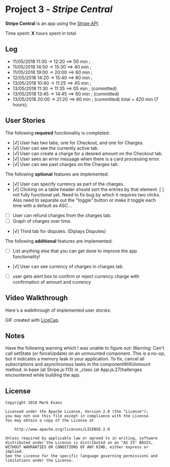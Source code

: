 # Project 3 - *Stripe Central*

**Stripe Central** is an app using the [Stripe API](https://stripe.com/docs/api).

Time spent: **X** hours spent in total
## Log
+ 11/05/2018 11:30 -> 12:20 ==> 50 min ;
+ 11/05/2018 14:50 -> 15:30 ==> 40 min ;
+ 11/05/2018 19:00 -> 20:00 ==> 60 min ;
+ 12/05/2018 14:20 -> 15:40 ==> 80 min ; 
+ 13/05/2018 10:40 -> 11:25 ==> 45 min ;
+ 13/05/2018 11:30 -> 11:35 ==> 05 min ; (committed)
+ 13/05/2018 13:45 -> 14:45 ==> 60 min ; (committed)
+ 13/05/2018 20:00 -> 21:20 ==> 80 min ; (committed)
total = 420 min (7 hours);

## User Stories

The following **required** functionality is completed:

- [√] User has two tabs, one for Checkout, and one for Charges.
- [√] User can see the currently active tab.
- [√] User can create a charge for a desired amount on the Checkout tab.
- [√] User sees an error message when there is a card processing error.
- [√] User can see past charges on the Charges tab.

The following **optional** features are implemented:

- [√] User can specify currency as part of the charges.
- [√] Clicking on a table header should sort the entries by that element.
    [ ] not fully functional yet. Need to fix bug by which it requires two clicks. Also need to separate out the "toggle" button or make it toggle each time with a default as ASC...
- [ ] User can refund charges from the charges tab. 
- [ ] Graph of charges over time.
- [√] Third tab for disputes. (Diplays Disputes)

The following **additional** features are implemented:

- [ ] List anything else that you can get done to improve the app functionality!
- [√] User can see currency of charges in charges tab.
- [ ] user gets alert box to confirm or reject currency charge with confirmation of amount and currency



## Video Walkthrough

Here's a walkthrough of implemented user stories:

<blockquote class="imgur-embed-pub" lang="en" data-id="a/NCqn1JV"><a href="//imgur.com/NCqn1JV"></a></blockquote><script async src="//s.imgur.com/min/embed.js" charset="utf-8"></script>

GIF created with [LiceCap](http://www.cockos.com/licecap/).

## Notes

Have the following warning which I was unable to figure out:
Warning: Can't call setState (or forceUpdate) on an unmounted component. This is a no-op, but it indicates a memory leak in your application. To fix, cancel all subscriptions and asynchronous tasks in the componentWillUnmount method.
    in base (at Stripe.js:113)
    in _class (at App.js:27)hallenges encountered while building the app.

## License

    Copyright 2018 Mark Evans

    Licensed under the Apache License, Version 2.0 (the "License");
    you may not use this file except in compliance with the License.
    You may obtain a copy of the License at

        http://www.apache.org/licenses/LICENSE-2.0

    Unless required by applicable law or agreed to in writing, software
    distributed under the License is distributed on an "AS IS" BASIS,
    WITHOUT WARRANTIES OR CONDITIONS OF ANY KIND, either express or implied.
    See the License for the specific language governing permissions and
    limitations under the License.